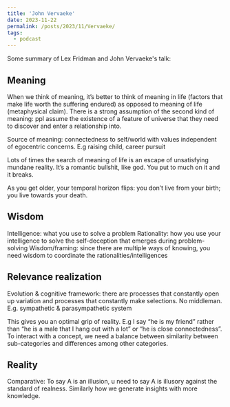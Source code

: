 ```yaml
---
title: 'John Vervaeke'
date: 2023-11-22
permalink: /posts/2023/11/Vervaeke/
tags:
  - podcast
---
```


Some summary of Lex Fridman and John Vervaeke's talk: 

Meaning
---
When we think of meaning, it’s better to think of meaning in life (factors that make life worth the suffering endured) as opposed to meaning of life (metaphysical claim). There is a strong assumption of the second kind of meaning: ppl assume the existence of a feature of universe that they need to discover and enter a relationship into. 

Source of meaning: connectedness to self/world with values independent of egocentric concerns. E.g raising child, career pursuit

Lots of times the search of meaning of life is an escape of unsatisfying mundane reality. It’s a romantic bullshit, like god. You put to much on it and it breaks. 

As you get older, your temporal horizon flips: you don’t live from your birth; you live towards your death.

Wisdom
---
Intelligence: what you use to solve a problem
Rationality: how you use your intelligence to solve the self-deception that emerges during problem-solving
Wisdom/framing: since there are multiple ways of knowing, you need wisdom to coordinate the rationalities/intelligences

Relevance realization
---
Evolution & cognitive framework: there are processes that constantly open up variation and processes that constantly make selections. No middleman. E.g. sympathetic & parasympathetic system

This gives you an optimal grip of reality. E.g I say “he is my friend” rather than “he is a male that I hang out with a lot” or “he is close connectedness”. To interact with a concept, we need a balance between similarity between sub-categories and differences among other categories. 

Reality
---
Comparative: To say A is an illusion, u need to say A is illusory against the standard of realness. Similarly how we generate insights with more knowledge.
